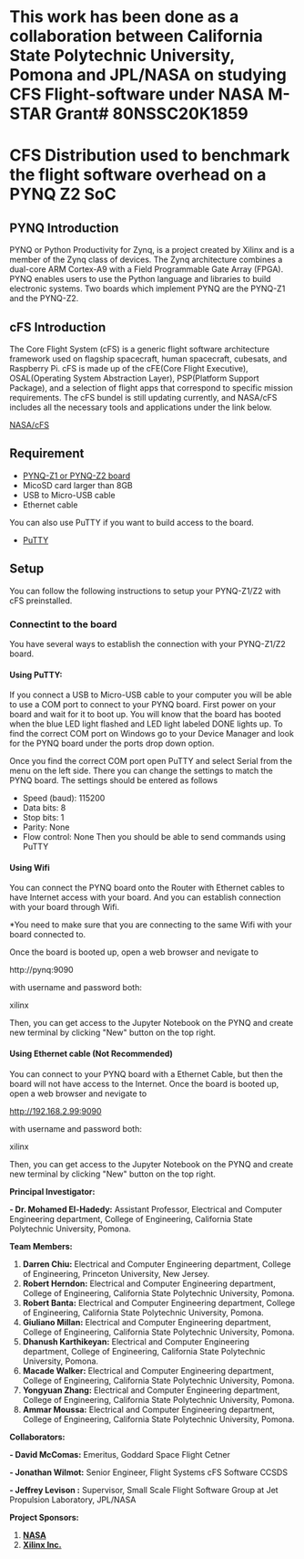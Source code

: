 
# This work has been done as a collaboration between California State Polytechnic University, Pomona and JPL/NASA on studying CFS Flight-software under NASA M-STAR Grant# 80NSSC20K1859 

# CFS Distribution used to benchmark the flight software overhead on a PYNQ Z2 SoC

## PYNQ Introduction
PYNQ or Python Productivity for Zynq, is a project created by Xilinx and is a member of the Zynq class of devices. The Zynq architecture combines a dual-core ARM Cortex-A9 with a Field Programmable Gate Array (FPGA). PYNQ enables users to use the Python language and libraries to build electronic systems. Two boards which implement PYNQ are the PYNQ-Z1 and the PYNQ-Z2.

## cFS Introduction
The Core Flight System (cFS) is a generic flight software architecture framework used on flagship spacecraft, human spacecraft, cubesats, and Raspberry Pi. cFS is made up of the cFE(Core Flight Executive), OSAL(Operating System Abstraction Layer), PSP(Platform Support Package), and a selection of flight apps that correspond to specific mission requirements. The cFS bundel is still updating currently, and NASA/cFS includes all the necessary tools and applications under the link below.

[NASA/cFS](https://github.com/nasa/cFS)

## Requirement
- [PYNQ-Z1 or PYNQ-Z2 board](http://www.pynq.io/board.html)
- MicoSD card larger than 8GB
- USB to Micro-USB cable
- Ethernet cable

You can also use PuTTY if you want to build access to the board.
- [PuTTY](https://www.chiark.greenend.org.uk/~sgtatham/putty/latest.html)

## Setup
You can follow the following instructions to setup your PYNQ-Z1/Z2 with cFS preinstalled.



### Connectint to the board
You have several ways to establish the connection with your PYNQ-Z1/Z2 board.

#### Using PuTTY:
If you connect a USB to Micro-USB cable to your computer you will be able to use a COM port to connect to your PYNQ board. First power on your board and wait for it to boot up. You will know that the board has booted when the blue LED light flashed and LED light labeled DONE lights up. To find the correct COM port on Windows go to your Device Manager and look for the PYNQ board under the ports drop down option.

Once you find the correct COM port open PuTTY and select Serial from the menu on the left side. There you can change the settings to match the PYNQ board. The settings should be entered as follows
- Speed (baud): 115200
- Data bits: 8
- Stop bits: 1
- Parity: None
- Flow control: None
Then you should be able to send commands using PuTTY

#### Using Wifi
You can connect the PYNQ board onto the Router with Ethernet cables to have Internet access with your board. And you can establish connection with your board through Wifi. 

*You need to make sure that you are connecting to the same Wifi with your board connected to.

Once the board is booted up, open a web browser and nevigate to 

http://pynq:9090 

with username and password both:

xilinx

Then, you can get access to the Jupyter Notebook on the PYNQ and create new terminal by clicking "New" button on the top right.

#### Using Ethernet cable (Not Recommended)
You can connect to your PYNQ board with a Ethernet Cable, but then the board will not have access to the Internet.
Once the board is booted up, open a web browser and nevigate to 

http://192.168.2.99:9090

with username and password both:

xilinx

Then, you can get access to the Jupyter Notebook on the PYNQ and create new terminal by clicking "New" button on the top right.


**Principal Investigator:**

**- Dr. Mohamed El-Hadedy:** Assistant Professor, Electrical and Computer Engineering department, College of Engineering, California State Polytechnic University, Pomona.


**Team Members:**

1.  **Darren Chiu:**  Electrical and Computer Engineering department, College of Engineering, Princeton University, New Jersey. 
2. **Robert Herndon:** Electrical and Computer Engineering department, College of Engineering, California State Polytechnic University, Pomona. 
3. **Robert Banta:** Electrical and Computer Engineering department, College of Engineering, California State Polytechnic University, Pomona.  
4. **Giuliano Millan:** Electrical and Computer Engineering department, College of Engineering, California State Polytechnic University, Pomona.  
5. **Dhanush Karthikeyan:** Electrical and Computer Engineering department, College of Engineering, California State Polytechnic University, Pomona.  
6. **Macade Walker:** Electrical and Computer Engineering department, College of Engineering, California State Polytechnic University, Pomona. 
7. **Yongyuan Zhang:**  Electrical and Computer Engineering department, College of Engineering, California State Polytechnic University, Pomona. 
8. **Ammar Moussa:**  Electrical and Computer Engineering department, College of Engineering, California State Polytechnic University, Pomona. 


**Collaborators:**

**- David McComas:**   Emeritus, Goddard Space Flight Cetner

**- Jonathan Wilmot:** Senior Engineer, Flight Systems cFS Software CCSDS

**- Jeffrey Levison :** Supervisor, Small Scale Flight Software Group at Jet Propulsion Laboratory, JPL/NASA

**Project Sponsors:**
1. **[NASA](https://www.nasa.gov/)**
2. **[Xilinx Inc.](https://www.xilinx.com/)**

  
